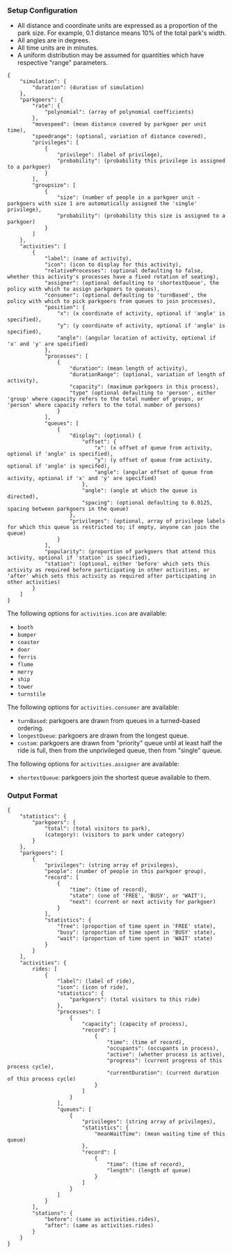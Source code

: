 ### Setup Configuration

* All distance and coordinate units are expressed as a proportion of the park size. For example, 0.1 distance means 10% of the total park's width.
* All angles are in degrees.
* All time units are in minutes.
* A uniform distribution may be assumed for quantities which have respective "range" parameters.

```
{
    "simulation": {
        "duration": (duration of simulation)
    },
    "parkgoers": {
        "rate": {
            "polynomial": (array of polynomial coefficients)
        },
        "movespeed": (mean distance covered by parkgoer per unit time),
        "speedrange": (optional, variation of distance covered),
        "privileges": [
        	{
        		"privilege": (label of privilege),
        		"probability": (probability this privilege is assigned to a parkgoer)
        	}
        ],
        "groupsize": [
        	{
        		"size": (number of people in a parkgoer unit - parkgoers with size 1 are automatically assigned the 'single' privilege),
        		"probability": (probability this size is assigned to a parkgoer)
        	}
        ]
    },
    "activities": [
    	{
    		"label": (name of activity),
    		"icon": (icon to display for this activity),
    		"relativeProcesses": (optional defaulting to false, whether this activity's processes have a fixed rotation of seating),
    		"assigner": (optional defaulting to 'shortestQueue', the policy with which to assign parkgoers to queues),
    		"consumer": (optional defaulting to 'turnBased', the policy with which to pick parkgoers from queues to join processes),
    		"position": {
    			"x": (x coordinate of activity, optional if 'angle' is specified),
    			"y": (y coordinate of activity, optional if 'angle' is specified),
    			"angle": (angular location of activity, optional if 'x' and 'y' are specified)
    		},
    		"processes": [
    			{
    				"duration": (mean length of activity),
    				"durationRange": (optional, variation of length of activity),
    				"capacity": (maximum parkgoers in this process),
    				"type" (optional defaulting to 'person', either 'group' where capacity refers to the total number of groups, or 'person' where capacity refers to the total number of persons)
    			}
    		],
    		"queues": [
    			{
    				"display": (optional) {
    					"offset": {
    						"x": (x offset of queue from activity, optional if 'angle' is specified),
    						"y": (y offset of queue from activity, optional if 'angle' is specifed),
    						"angle": (angular offset of queue from activity, optional if 'x' and 'y' are specified)
    					},
    					"angle": (angle at which the queue is directed),
    					"spacing": (optional defaulting to 0.0125, spacing between parkgoers in the queue)
    				},
    				"privileges": (optional, array of privilege labels for which this queue is restricted to; if empty, anyone can join the queue)
    			}
    		],
    		"popularity": (proportion of parkgoers that attend this activity, optional if 'station' is specified),
    		"station": (optional, either 'before' which sets this activity as required before participating in other activities, or 'after' which sets this activity as required after participating in other activities)
    	}
    ]
}
```

The following options for `activities.icon` are available:

* `booth`
* `bumper`
* `coaster`
* `door`
* `ferris`
* `flume`
* `merry`
* `ship`
* `tower`
* `turnstile`

The following options for `activities.consumer` are available:

* `turnBased`: parkgoers are drawn from queues in a turned-based ordering.
* `longestQueue`: parkgoers are drawn from the longest queue.
* `custom`: parkgoers are drawn from "priority" queue until at least  half the ride is full, then from the unprivileged queue, then from "single" queue.

The following options for `activities.assigner` are available:

* `shortestQueue`: parkgoers join the shortest queue available to them.

### Output Format

```
{
	"statistics": {
		"parkgoers": {
			"total": (total visitors to park),
			(category): (visitors to park under category)
		}
	},
	"parkgoers": [
		{
			"privileges": (string array of privileges),
			"people": (number of people in this parkgoer group),
			"record": [
				{
					"time": (time of record),
					"state": (one of 'FREE', 'BUSY', or 'WAIT'),
					"next": (current or next activity for parkgoer)
				}
			],
			"statistics": {
				"free": (proportion of time spent in 'FREE' state),
				"busy": (proportion of time spent in 'BUSY' state),
				"wait": (proportion of time spent in 'WAIT' state)
			}
		}
	],
	"activities": {
		rides: [
			{
				"label": (label of ride),
				"icon": (icon of ride),
				"statistics": {
					"parkgoers": (total visitors to this ride)
				},
				"processes": [
					{
						"capacity": (capacity of process),
						"record": [
							{
								"time": (time of record),
								"occupants": (occupants in process),
								"active": (whether process is active),
								"progress": (current progress of this process cycle),
								"currentDuration": (current duration of this process cycle)
							}
						]
					}
				],
				"queues": [
					{
						"privileges": (string array of privileges),
						"statistics": {
							"meanWaitTime": (mean waiting time of this queue)
						},
						"record": [
							{
								"time": (time of record),
								"length": (length of queue)
							}
						]
					}
				]
			}
		],
		"stations": {
			"before": (same as activities.rides),
			"after": (same as activities.rides)
		}
	}
}
```

